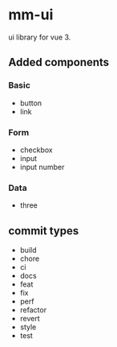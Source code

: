 # mm-ui

ui library for vue 3.

## Added components

### Basic
- button
- link

### Form
- checkbox
- input
- input number

### Data
- three

## commit types

- build
- chore
- ci
- docs
- feat
- fix
- perf
- refactor
- revert
- style
- test
